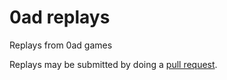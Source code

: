 # 0ad replays

Replays from 0ad games

Replays may be submitted by doing a [pull
request](https://guides.github.com/introduction/flow/).
